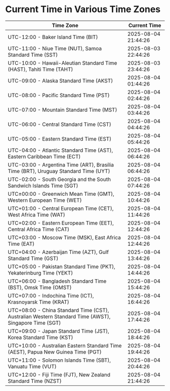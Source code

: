 # Current Time in Various Time Zones

| Time Zone | Current Time |
|-----------|--------------|
| UTC-12:00 - Baker Island Time (BIT) | 2025-08-04 21:44:26 |
| UTC-11:00 - Niue Time (NUT), Samoa Standard Time (SST) | 2025-08-03 22:44:26 |
| UTC-10:00 - Hawaii-Aleutian Standard Time (HAST), Tahiti Time (TAHT) | 2025-08-03 23:44:26 |
| UTC-09:00 - Alaska Standard Time (AKST) | 2025-08-04 01:44:26 |
| UTC-08:00 - Pacific Standard Time (PST) | 2025-08-04 02:44:26 |
| UTC-07:00 - Mountain Standard Time (MST) | 2025-08-04 03:44:26 |
| UTC-06:00 - Central Standard Time (CST) | 2025-08-04 04:44:26 |
| UTC-05:00 - Eastern Standard Time (EST) | 2025-08-04 05:44:26 |
| UTC-04:00 - Atlantic Standard Time (AST), Eastern Caribbean Time (ECT) | 2025-08-04 06:44:26 |
| UTC-03:00 - Argentina Time (ART), Brasília Time (BRT), Uruguay Standard Time (UYT) | 2025-08-04 06:44:26 |
| UTC-02:00 - South Georgia and the South Sandwich Islands Time (SGT) | 2025-08-04 07:44:26 |
| UTC±00:00 - Greenwich Mean Time (GMT), Western European Time (WET) | 2025-08-04 10:44:26 |
| UTC+01:00 - Central European Time (CET), West Africa Time (WAT) | 2025-08-04 11:44:26 |
| UTC+02:00 - Eastern European Time (EET), Central Africa Time (CAT) | 2025-08-04 12:44:26 |
| UTC+03:00 - Moscow Time (MSK), East Africa Time (EAT) | 2025-08-04 12:44:26 |
| UTC+04:00 - Azerbaijan Time (AZT), Gulf Standard Time (GST) | 2025-08-04 13:44:26 |
| UTC+05:00 - Pakistan Standard Time (PKT), Yekaterinburg Time (YEKT) | 2025-08-04 14:44:26 |
| UTC+06:00 - Bangladesh Standard Time (BST), Omsk Time (OMST) | 2025-08-04 15:44:26 |
| UTC+07:00 - Indochina Time (ICT), Krasnoyarsk Time (KRAT) | 2025-08-04 16:44:26 |
| UTC+08:00 - China Standard Time (CST), Australian Western Standard Time (AWST), Singapore Time (SGT) | 2025-08-04 17:44:26 |
| UTC+09:00 - Japan Standard Time (JST), Korea Standard Time (KST) | 2025-08-04 18:44:26 |
| UTC+10:00 - Australian Eastern Standard Time (AEST), Papua New Guinea Time (PGT) | 2025-08-04 19:44:26 |
| UTC+11:00 - Solomon Islands Time (SBT), Vanuatu Time (VUT) | 2025-08-04 20:44:26 |
| UTC+12:00 - Fiji Time (FJT), New Zealand Standard Time (NZST) | 2025-08-04 21:44:26 |
